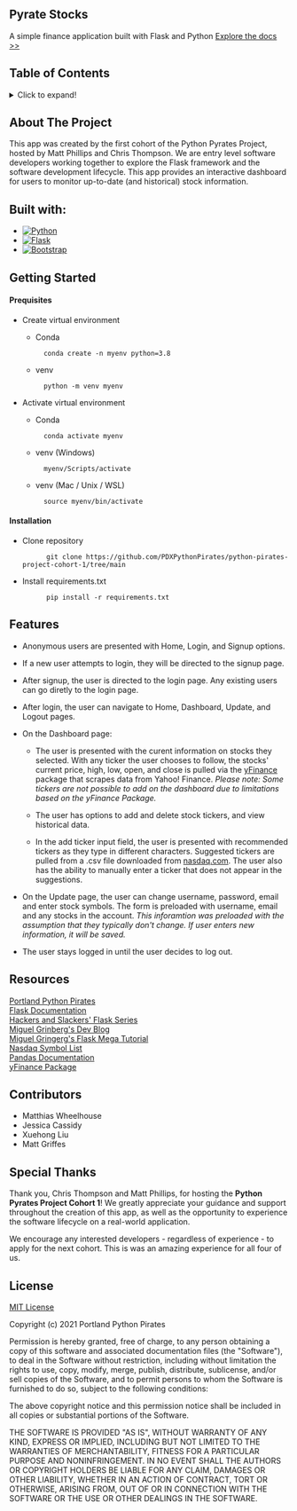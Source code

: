 ## **Pyrate Stocks**

 A simple finance application built with Flask and Python
 [Explore the docs >>](https://github.com/PDXPythonPirates/python-pirates-project-cohort-1)

## **Table of Contents**
<details>
	<summary>Click to expand!</summary>

	1. [About the Project](https://github.com/PDXPythonPirates/python-pirates-project-cohort-1/blob/main/README.md#about-the-project)
	2. [Built With](https://github.com/PDXPythonPirates/python-pirates-project-cohort-1/blob/main/README.md#built-with)
	3. [Getting Started](https://github.com/PDXPythonPirates/python-pirates-project-cohort-1/blob/main/README.md#getting-started)
		* [Prerequisites](https://github.com/PDXPythonPirates/python-pirates-project-cohort-1/blob/main/README.md#prerequisites)
		* [Installation](https://github.com/PDXPythonPirates/python-pirates-project-cohort-1/blob/main/README.md#installation)
	4. [Features](https://github.com/PDXPythonPirates/python-pirates-project-cohort-1/blob/main/README.md#features)
	5. [Contributors](https://github.com/PDXPythonPirates/python-pirates-project-cohort-1/blob/main/README.md#contributors)
	6. [Resources](https://github.com/PDXPythonPirates/python-pirates-project-cohort-1/blob/main/README.md#resources)
	7. [Special Thanks](https://github.com/PDXPythonPirates/python-pirates-project-cohort-1/blob/main/README.md#special-thanks)
	8. [License](https://github.com/PDXPythonPirates/python-pirates-project-cohort-1/blob/main/README.md#license)
</details>


## **About The Project** 

This app was created by the first cohort of the Python Pyrates Project, hosted by Matt Phillips and Chris Thompson. We are entry level software developers working together to explore the Flask framework and the software development lifecycle. This app provides an interactive dashboard for users to monitor up-to-date (and historical) stock information.


## **Built with:**

* [![Python](https://img.shields.io/badge/python-3.8.5-blue.svg)](https://www.python.org/downloads/release/python-385/)
* [![Flask](https://img.shields.io/badge/flask-1.1.2-blue.svg)](https://flask.palletsprojects.com/en/1.1.x/installation/)  
* [![Bootstrap](https://img.shields.io/badge/bootstrap-v5.0-blue)](https://getbootstrap.com/docs/5.0/getting-started/introduction/)


## **Getting Started**

#### **Prequisites**

- Create virtual environment

	- Conda

            conda create -n myenv python=3.8
    
	- venv

            python -m venv myenv

- Activate virtual environment

	- Conda

            conda activate myenv
	    
	- venv (Windows)

            myenv/Scripts/activate
	    
	- venv (Mac / Unix / WSL)

            source myenv/bin/activate

#### **Installation**

- Clone repository

            git clone https://github.com/PDXPythonPirates/python-pirates-project-cohort-1/tree/main

- Install requirements.txt

            pip install -r requirements.txt


## **Features**

- Anonymous users are presented with Home, Login, and Signup options.

- If a new user attempts to login, they will be directed to the signup page.
 
- After signup, the user is directed to the login page. Any existing users can go diretly to the login page.
 
- After login, the user can navigate to Home, Dashboard, Update, and Logout pages.

- On the Dashboard page: 
 	- The user is presented with the curent information on stocks they selected.  With any ticker the user chooses to follow, the stocks' current price, high, low, open, and close is pulled via the [yFinance](https://pypi.org/project/yfinance/) package that scrapes data from Yahoo! Finance. *Please note: Some tickers are not possible to add on the dashboard due to limitations based on the yFinance Package.*
	
	- The user has options to add and delete stock tickers, and view historical data. 
	
	- In the add ticker input field, the user is presented with recommended tickers as they type in different characters. Suggested tickers are pulled from a .csv file downloaded from [nasdaq.com](https://www.nasdaq.com/market-activity/stocks/screener). The user also has the ability to manually enter a ticker that does not appear in the suggestions.

- On the Update page, the user can change username, password, email and enter stock symbols.  The form is preloaded with username, email and any stocks in the account. *This inforamtion was preloaded with the assumption that they typically don't change. If user enters new information, it will be saved.*

- The user stays logged in until the user decides to log out.  


## **Resources**

[Portland Python Pirates](https://github.com/PDXPythonPirates) \
[Flask Documentation](https://flask.palletsprojects.com/en/1.1.x/)  \
[Hackers and Slackers' Flask Series](https://hackersandslackers.com/series/build-flask-apps/) \
[Miguel Grinberg's Dev Blog](https://blog.miguelgrinberg.com/category/Flask)  \
[Miguel Gringerg's Flask Mega Tutorial](https://blog.miguelgrinberg.com/post/the-flask-mega-tutorial-part-i-hello-world)  \
[Nasdaq Symbol List](https://www.nasdaq.com/market-activity/stocks/screener) \
[Pandas Documentation](https://pandas.pydata.org/pandas-docs/stable/user_guide/index.html)\
[yFinance Package](https://pypi.org/project/yfinance/)


## **Contributors**
- Matthias Wheelhouse
- Jessica Cassidy
- Xuehong Liu
- Matt Griffes

## **Special Thanks**

Thank you, Chris Thompson and Matt Phillips, for hosting the **Python Pyrates Project Cohort 1**! We greatly appreciate your guidance and support throughout the creation of this app, as well as the opportunity to experience the software lifecycle on a real-world application.

We encourage any interested developers - regardless of experience - to apply for the next cohort. This is was an amazing experience for all four of us.


## **License**

[MIT License](https://opensource.org/licenses/MIT)

Copyright (c) 2021 Portland Python Pirates

Permission is hereby granted, free of charge, to any person obtaining a copy of this software and associated documentation files (the "Software"), to deal in the Software without restriction, including without limitation the rights to use, copy, modify, merge, publish, distribute, sublicense, and/or sell copies of the Software, and to permit persons to whom the Software is furnished to do so, subject to the following conditions:

The above copyright notice and this permission notice shall be included in all copies or substantial portions of the Software.

THE SOFTWARE IS PROVIDED "AS IS", WITHOUT WARRANTY OF ANY KIND, EXPRESS OR IMPLIED, INCLUDING BUT NOT LIMITED TO THE WARRANTIES OF MERCHANTABILITY, FITNESS FOR A PARTICULAR PURPOSE AND NONINFRINGEMENT. IN NO EVENT SHALL THE AUTHORS OR COPYRIGHT HOLDERS BE LIABLE FOR ANY CLAIM, DAMAGES OR OTHER LIABILITY, WHETHER IN AN ACTION OF CONTRACT, TORT OR OTHERWISE, ARISING FROM, OUT OF OR IN CONNECTION WITH THE SOFTWARE OR THE USE OR OTHER DEALINGS IN THE SOFTWARE.
